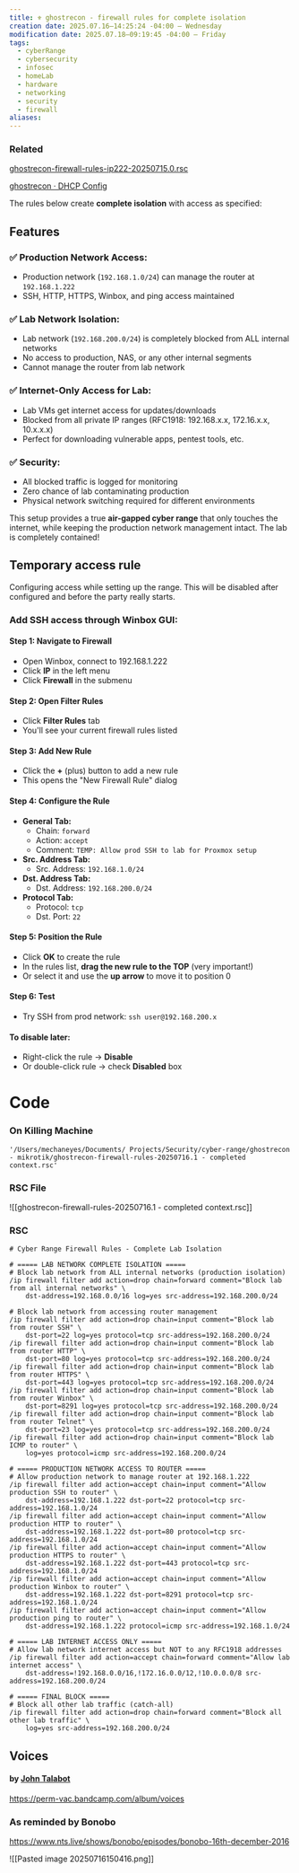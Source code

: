 ```yaml
---
title: ⚜️ ghostrecon - firewall rules for complete isolation
creation date: 2025.07.16—14:25:24 -04:00 — Wednesday
modification date: 2025.07.18—09:19:45 -04:00 — Friday
tags:
  - cyberRange
  - cybersecurity
  - infosec
  - homeLab
  - hardware
  - networking
  - security
  - firewall
aliases:
---
```


### Related

[ghostrecon-firewall-rules-ip222-20250715.0.rsc](ghostrecon-firewall-rules-ip222-20250715.0.rsc.md)

[ghostrecon · DHCP Config](ghostrecon%20·%20DHCP%20Config.md)







The rules below create **complete isolation** with access as specified:

## Features
### ✅ Production Network Access:

- Production network (`192.168.1.0/24`) can manage the router at `192.168.1.222`
- SSH, HTTP, HTTPS, Winbox, and ping access maintained

### ✅ Lab Network Isolation:

- Lab network (`192.168.200.0/24`) is completely blocked from ALL internal networks
- No access to production, NAS, or any other internal segments
- Cannot manage the router from lab network

### ✅ Internet-Only Access for Lab:

- Lab VMs get internet access for updates/downloads
- Blocked from all private IP ranges (RFC1918: 192.168.x.x, 172.16.x.x, 10.x.x.x)
- Perfect for downloading vulnerable apps, pentest tools, etc.

### ✅ Security:

- All blocked traffic is logged for monitoring
- Zero chance of lab contaminating production
- Physical network switching required for different environments

This setup provides a true **air-gapped cyber range** that only touches the internet, while keeping the production network management intact. The lab is completely contained!





## Temporary access rule

Configuring access while setting up the range. This will be disabled after configured and before the party really starts.

### Add SSH access through Winbox GUI:

#### Step 1: Navigate to Firewall

- Open Winbox, connect to 192.168.1.222
- Click **IP** in the left menu
- Click **Firewall** in the submenu

#### Step 2: Open Filter Rules

- Click **Filter Rules** tab
- You'll see your current firewall rules listed

#### Step 3: Add New Rule

- Click the **+** (plus) button to add a new rule
- This opens the "New Firewall Rule" dialog

#### Step 4: Configure the Rule

- **General Tab:**
    - Chain: `forward`
    - Action: `accept`
    - Comment: `TEMP: Allow prod SSH to lab for Proxmox setup`
- **Src. Address Tab:**
    - Src. Address: `192.168.1.0/24`
- **Dst. Address Tab:**
    - Dst. Address: `192.168.200.0/24`
- **Protocol Tab:**
    - Protocol: `tcp`
    - Dst. Port: `22`

#### Step 5: Position the Rule

- Click **OK** to create the rule
- In the rules list, **drag the new rule to the TOP** (very important!)
- Or select it and use the **up arrow** to move it to position 0

#### Step 6: Test

- Try SSH from prod network: `ssh user@192.168.200.x`

#### To disable later:

- Right-click the rule → **Disable**
- Or double-click rule → check **Disabled** box







# Code
### On Killing Machine

```
'/Users/mechaneyes/Documents/ Projects/Security/cyber-range/ghostrecon - mikrotik/ghostrecon-firewall-rules-20250716.1 - completed context.rsc'
```

### RSC File

![[ghostrecon-firewall-rules-20250716.1 - completed context.rsc]]

### RSC

```
# Cyber Range Firewall Rules - Complete Lab Isolation

# ===== LAB NETWORK COMPLETE ISOLATION =====
# Block lab network from ALL internal networks (production isolation)
/ip firewall filter add action=drop chain=forward comment="Block lab from all internal networks" \
    dst-address=192.168.0.0/16 log=yes src-address=192.168.200.0/24

# Block lab network from accessing router management
/ip firewall filter add action=drop chain=input comment="Block lab from router SSH" \
    dst-port=22 log=yes protocol=tcp src-address=192.168.200.0/24
/ip firewall filter add action=drop chain=input comment="Block lab from router HTTP" \
    dst-port=80 log=yes protocol=tcp src-address=192.168.200.0/24
/ip firewall filter add action=drop chain=input comment="Block lab from router HTTPS" \
    dst-port=443 log=yes protocol=tcp src-address=192.168.200.0/24
/ip firewall filter add action=drop chain=input comment="Block lab from router Winbox" \
    dst-port=8291 log=yes protocol=tcp src-address=192.168.200.0/24
/ip firewall filter add action=drop chain=input comment="Block lab from router Telnet" \
    dst-port=23 log=yes protocol=tcp src-address=192.168.200.0/24
/ip firewall filter add action=drop chain=input comment="Block lab ICMP to router" \
    log=yes protocol=icmp src-address=192.168.200.0/24

# ===== PRODUCTION NETWORK ACCESS TO ROUTER =====
# Allow production network to manage router at 192.168.1.222
/ip firewall filter add action=accept chain=input comment="Allow production SSH to router" \
    dst-address=192.168.1.222 dst-port=22 protocol=tcp src-address=192.168.1.0/24
/ip firewall filter add action=accept chain=input comment="Allow production HTTP to router" \
    dst-address=192.168.1.222 dst-port=80 protocol=tcp src-address=192.168.1.0/24
/ip firewall filter add action=accept chain=input comment="Allow production HTTPS to router" \
    dst-address=192.168.1.222 dst-port=443 protocol=tcp src-address=192.168.1.0/24
/ip firewall filter add action=accept chain=input comment="Allow production Winbox to router" \
    dst-address=192.168.1.222 dst-port=8291 protocol=tcp src-address=192.168.1.0/24
/ip firewall filter add action=accept chain=input comment="Allow production ping to router" \
    dst-address=192.168.1.222 protocol=icmp src-address=192.168.1.0/24

# ===== LAB INTERNET ACCESS ONLY =====
# Allow lab network internet access but NOT to any RFC1918 addresses
/ip firewall filter add action=accept chain=forward comment="Allow lab internet access" \
    dst-address=!192.168.0.0/16,!172.16.0.0/12,!10.0.0.0/8 src-address=192.168.200.0/24

# ===== FINAL BLOCK =====
# Block all other lab traffic (catch-all)
/ip firewall filter add action=drop chain=forward comment="Block all other lab traffic" \
    log=yes src-address=192.168.200.0/24
```




## Voices
#### by [John Talabot](https://perm-vac.bandcamp.com/)

https://perm-vac.bandcamp.com/album/voices


### As reminded by Bonobo

https://www.nts.live/shows/bonobo/episodes/bonobo-16th-december-2016

![[Pasted image 20250716150416.png]]


